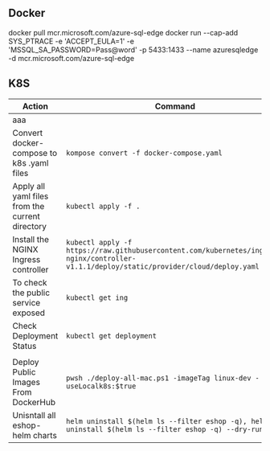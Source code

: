 ## Docker

docker pull mcr.microsoft.com/azure-sql-edge
docker run --cap-add SYS_PTRACE -e 'ACCEPT_EULA=1' -e 'MSSQL_SA_PASSWORD=Pass@word' -p 5433:1433 --name azuresqledge -d mcr.microsoft.com/azure-sql-edge

## K8S
| Action                                          | Command                                                                                                                                  |
|-------------------------------------------------|------------------------------------------------------------------------------------------------------------------------------------------|
| aaa                                             |
| Convert docker-compose to k8s .yaml files       | `kompose convert -f docker-compose.yaml`                                                                                                 |
| Apply all yaml files from the current directory | `kubectl apply -f .`                                                                                                                     |
| Install the NGINX Ingress controller            | `kubectl apply -f https://raw.githubusercontent.com/kubernetes/ingress-nginx/controller-v1.1.1/deploy/static/provider/cloud/deploy.yaml` |
| To check the public service exposed             | `kubectl get ing`                                                                                                                        |
| Check Deployment Status                         | `kubectl get deployment  `                                                                                                               |
|                                                 |                                                                                                                                          |
| Deploy Public Images From DockerHub             | `pwsh ./deploy-all-mac.ps1 -imageTag linux-dev -useLocalk8s:$true`                                                                       |
| Unisntall all eshop- helm charts                | `helm uninstall $(helm ls --filter eshop -q), helm uninstall $(helm ls --filter eshop -q) --dry-run`                                     |
